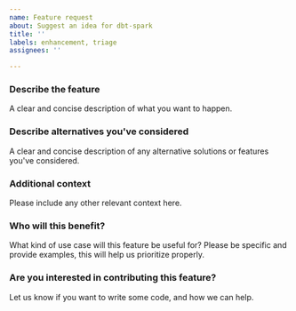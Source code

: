 ```yaml
---
name: Feature request
about: Suggest an idea for dbt-spark
title: ''
labels: enhancement, triage
assignees: ''

---
```


### Describe the feature
A clear and concise description of what you want to happen.

### Describe alternatives you've considered
A clear and concise description of any alternative solutions or features you've considered.

### Additional context
Please include any other relevant context here.

### Who will this benefit?
What kind of use case will this feature be useful for? Please be specific and provide examples, this will help us prioritize properly.

### Are you interested in contributing this feature?
Let us know if you want to write some code, and how we can help.
